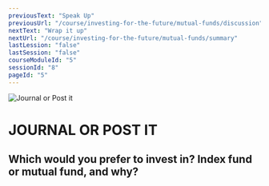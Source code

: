 ```yaml
---
previousText: "Speak Up"
previousUrl: "/course/investing-for-the-future/mutual-funds/discussion"
nextText: "Wrap it up"
nextUrl: "/course/investing-for-the-future/mutual-funds/summary"
lastLession: "false"
lastSession: "false"
courseModuleId: "5"
sessionId: "8"
pageId: "5"
---
```



![Journal or Post it](/assets/img/journal-it.png)
# JOURNAL OR POST IT

## Which would you prefer to invest in? Index fund or mutual fund, and why? 
<sparkle-feed-post assignment-name="Which would you prefer to invest in? Index fund or mutual fund, and why? " ></sparkle-feed-post>

